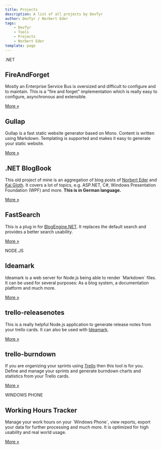 ```yaml
---
title: Projects
description: A list of all projects by DevTyr
author: DevTyr / Norbert Eder
tags: 
    - DevTyr
    - Tools
    - Projects
    - Norbert Eder
template: page
---
```


<div class="well">.NET</div>

<div class="row">
    <div class="col-lg-4">
        <h2>FireAndForget</h2>
        <p>Mostly an Enterprise Service Bus is oversized and difficult to configure and to maintain. This is a "fire and forget" implementation which is really easy to configure, asynchronous and extensible.
        <div class="container">
            <a href="/projects/fireandforget/" title="FireAndForget - Easy to configure, asynchronous message bus">More  &raquo;</a>
        </div>
        </p>
    </div>
  	<div class="col-lg-4">
        <h2>Gullap</h2>
        <p>Gullap is a fast static website generator based on Mono. Content is written using Markdown. Templating is supported and makes it easy to generate your static website.
        <div class="container">
            <a href="/projects/gullap/" title="Gullap - A static website generator based on Mono">More &raquo;</a>
        </div>
        </p>
    </div>
    <div class="col-lg-4">
        <h2>.NET BlogBook</h2>
        <p>This old project of mine is an aggregation of blog posts of <a href="http://www.norberteder.com" title="Norbert Eder">Norbert Eder</a> and <a href="http://braindrivendevelopment.com/" title="Kai Gloth">Kai Gloth</a>. It covers a lot of topics, e.g. ASP.NET, C#, Windows Presentation Foundation (WPF) and more. <strong>This is in German language.</strong>
        <div class="container">
            <a href="/projects/blogbook/" title=".NET BlogBook">More &raquo;</a>
        </div>
        </p>
    </div>
    <div class="col-lg-4">
         <h2>FastSearch</h2>
        <p>This is a plug in for <a href="http://www.dotnetblogengine.net/" title="BlogEngine.NET">BlogEngine.NET</a>. It replaces the default search and provides a better search usability.
        <div class="container">
            <a href="/projects/fastsearch/" title="FastSearch for BlogEngine.NET">More &raquo;</a>
        </div>
        </p>
    </div>
</div>

<div class="well">NODE.JS</div>

<div class="row">
    <div class="col-lg-4">
        <h2>Ideamark</h2>
        <p>Ideamark is a web server for Node.js being able to render `Markdown` files. It can be used for several purposes: As a blog system, a documentation platform and much more.
        <div class="container">
            <a href="/projects/ideamark/" title="Ideamark - A Node.js based blogging platform">More &raquo;</a>
        </div>
        </p>
    </div>
	<div class="col-lg-4">
        <h2>trello-releasenotes</h2>
	    <p>This is a really helpful Node.js application to generate release notes from your trello cards. It can also be used with <a href="/projects/ideamark/" title="Ideamark - A Node.js based blogging platform">Ideamark</a>.
        <div class="container">
            <a href="/projects/trello-releasenotes/" title="Trello Release Notes Generator">More &raquo;</a>
        </div>
        </p>
    </div>
    <div class="col-lg-4">
        <h2>trello-burndown</h2>
        <p>If you are organizing your sprints using <a href="http://trello.com" title="Trello">Trello</a> then this tool is for you. Define and manage your sprints and generate burndown charts and statistics from your Trello cards.
        <div class="container">
            <a href="/projects/trello-burndown/" title="Trello Burndown Generator">More &raquo;</a>
        </div>
        </p>
    </div>
</div>

<div class="well">WINDOWS PHONE</div>

<div class="row">
    <div class="col-lg-4">
        <h2>Working Hours Tracker</h2>
        <p>Manage your work hours on your `Windows Phone`, view reports, export your data for further processing and much more. It is optimized for high usability and real world usage.
        <div class="container">
            <a href="/projects/working-hours-tracker/" title="Working Hours Tracker for Windows Phone">More &raquo;</a>
        </div>
        </p>
    </div>
</div>